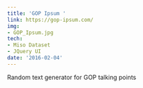 ```yaml
---
title: 'GOP Ipsum '
link: https://gop-ipsum.com/
img:
- GOP_Ipsum.jpg
tech:
- Miso Dataset
- JQuery UI
date: '2016-02-04'
---
```


Random text generator for GOP talking points
